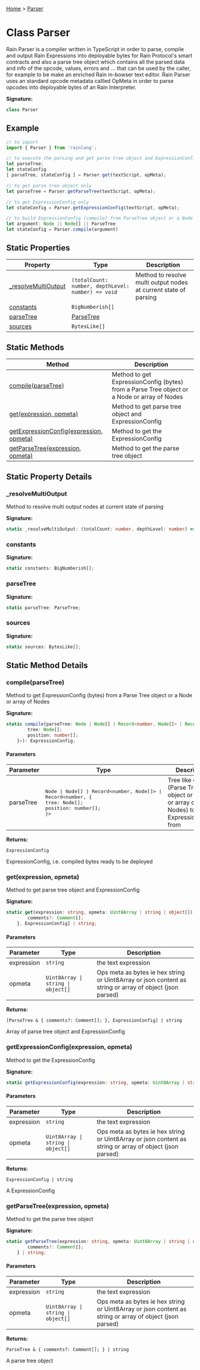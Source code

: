 [Home](../index.md) &gt; [Parser](./parser.md)

# Class Parser

Rain Parser is a compiler written in TypeScript in order to parse, compile and output Rain Expressions into deployable bytes for Rain Protocol's smart contracts and also a parse tree object which contains all the parsed data and info of the opcode, values, errors and ... that can be used by the caller, for example to be make an enriched Rain in-bowser text editor. Rain Parser uses an standard opcode metadata callled OpMeta in order to parse opcodes into deployable bytes of an Rain Interpreter.

<b>Signature:</b>

```typescript
class Parser 
```

## Example


```typescript
// to import
import { Parser } from 'rainlang';

// to execute the parsing and get parse tree object and ExpressionConfig
let parseTree;
let stateConfig
[ parseTree, stateConfig ] = Parser.get(textScript, opMeta);

// to get parse tree object only
let parseTree = Parser.getParseTree(textScript, opMeta);

// to get ExpressionConfig only
let stateConfig = Parser.getExpressionConfig(textScript, opMeta);

// to build ExpressionConfig (compile) from ParseTree object or a Node or array of Node
let argument: Node || Node[] || ParseTree
let stateConfig = Parser.compile(argument)

```

## Static Properties

|  Property | Type | Description |
|  --- | --- | --- |
|  [\_resolveMultiOutput](./parser.md#_resolveMultiOutput-property-static) | `(totalCount: number, depthLevel: number) => void` | Method to resolve multi output nodes at current state of parsing |
|  [constants](./parser.md#constants-property-static) | `BigNumberish[]` |  |
|  [parseTree](./parser.md#parseTree-property-static) | [ParseTree](../types/parsetree.md) |  |
|  [sources](./parser.md#sources-property-static) | `BytesLike[]` |  |

## Static Methods

|  Method | Description |
|  --- | --- |
|  [compile(parseTree)](./parser.md#compile-method-static-1) | Method to get ExpressionConfig (bytes) from a Parse Tree object or a Node or array of Nodes |
|  [get(expression, opmeta)](./parser.md#get-method-static-1) | Method to get parse tree object and ExpressionConfig |
|  [getExpressionConfig(expression, opmeta)](./parser.md#getExpressionConfig-method-static-1) | Method to get the ExpressionConfig |
|  [getParseTree(expression, opmeta)](./parser.md#getParseTree-method-static-1) | Method to get the parse tree object |

## Static Property Details

<a id="_resolveMultiOutput-property-static"></a>

### \_resolveMultiOutput

Method to resolve multi output nodes at current state of parsing

<b>Signature:</b>

```typescript
static _resolveMultiOutput: (totalCount: number, depthLevel: number) => void;
```

<a id="constants-property-static"></a>

### constants

<b>Signature:</b>

```typescript
static constants: BigNumberish[];
```

<a id="parseTree-property-static"></a>

### parseTree

<b>Signature:</b>

```typescript
static parseTree: ParseTree;
```

<a id="sources-property-static"></a>

### sources

<b>Signature:</b>

```typescript
static sources: BytesLike[];
```

## Static Method Details

<a id="compile-method-static-1"></a>

### compile(parseTree)

Method to get ExpressionConfig (bytes) from a Parse Tree object or a Node or array of Nodes

<b>Signature:</b>

```typescript
static compile(parseTree: Node | Node[] | Record<number, Node[]> | Record<number, {
        tree: Node[];
        position: number[];
    }>): ExpressionConfig;
```

#### Parameters

|  Parameter | Type | Description |
|  --- | --- | --- |
|  parseTree | <pre>Node \| Node[] \| Record<number, Node[]> \| Record<number, {&#010;    tree: Node[];&#010;    position: number[];&#010;}></pre> | Tree like object (Parse Tree object or a Node or array of Nodes) to get the ExpressionConfig from |

<b>Returns:</b>

`ExpressionConfig`

ExpressionConfig, i.e. compiled bytes ready to be deployed

<a id="get-method-static-1"></a>

### get(expression, opmeta)

Method to get parse tree object and ExpressionConfig

<b>Signature:</b>

```typescript
static get(expression: string, opmeta: Uint8Array | string | object[]): [ParseTree & {
        comments?: Comment[];
    }, ExpressionConfig] | string;
```

#### Parameters

|  Parameter | Type | Description |
|  --- | --- | --- |
|  expression | `string` | the text expression |
|  opmeta | `Uint8Array \| string \| object[]` | Ops meta as bytes ie hex string or Uint8Array or json content as string or array of object (json parsed) |

<b>Returns:</b>

`[ParseTree & {
        comments?: Comment[];
    }, ExpressionConfig] | string`

Array of parse tree object and ExpressionConfig

<a id="getExpressionConfig-method-static-1"></a>

### getExpressionConfig(expression, opmeta)

Method to get the ExpressionConfig

<b>Signature:</b>

```typescript
static getExpressionConfig(expression: string, opmeta: Uint8Array | string | object[]): ExpressionConfig | string;
```

#### Parameters

|  Parameter | Type | Description |
|  --- | --- | --- |
|  expression | `string` | the text expression |
|  opmeta | `Uint8Array \| string \| object[]` | Ops meta as bytes ie hex string or Uint8Array or json content as string or array of object (json parsed) |

<b>Returns:</b>

`ExpressionConfig | string`

A ExpressionConfig

<a id="getParseTree-method-static-1"></a>

### getParseTree(expression, opmeta)

Method to get the parse tree object

<b>Signature:</b>

```typescript
static getParseTree(expression: string, opmeta: Uint8Array | string | object[]): ParseTree & {
        comments?: Comment[];
    } | string;
```

#### Parameters

|  Parameter | Type | Description |
|  --- | --- | --- |
|  expression | `string` | the text expression |
|  opmeta | `Uint8Array \| string \| object[]` | Ops meta as bytes ie hex string or Uint8Array or json content as string or array of object (json parsed) |

<b>Returns:</b>

`ParseTree & {
        comments?: Comment[];
    } | string`

A parse tree object

